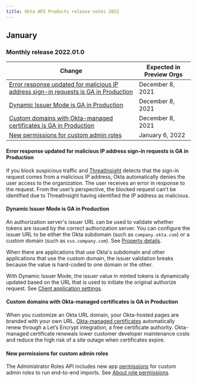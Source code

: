 ```yaml
---
title: Okta API Products release notes 2022
---
```

## January

### Monthly release 2022.01.0

| Change                                                                   | Expected in Preview Orgs |
|--------------------------------------------------------------------------|--------------------------|
| [Error response updated for malicious IP address sign-in requests is GA in Production](#error-response-updated-for-malicious-ip-address-sign-in-requests-is-ga-in-production) | December 8, 2021 |
| [Dynamic Issuer Mode is GA in Production](#dynamic-issuer-mode-is-ga-in-production) | December 8, 2021 |
| [Custom domains with Okta-managed certificates is GA in Production](#custom-domains-with-okta-managed-certificates-is-ga-in-production) | December 8, 2021 |
| [New permissions for custom admin roles](#new-permissions-for-custom-admin-roles) | January 6, 2022|

#### Error response updated for malicious IP address sign-in requests is GA in Production

If you block suspicious traffic and [ThreatInsight](/docs/reference/api/threat-insight/) detects that the sign-in request comes from a malicious IP address, Okta automatically denies the user access to the organization. The user receives an error in response to the request. From the user’s perspective, the blocked request can’t be identified due to ThreatInsight having identified the IP address as malicious. <!--OKTA-454335-->

#### Dynamic Issuer Mode is GA in Production

An authorization server's issuer URL can be used to validate whether tokens are issued by the correct authorization server. You can configure the issuer URL to be either the Okta subdomain (such as `company.okta.com`) or a custom domain (such as `sso.company.com`). See [Property details](/docs/reference/api/authorization-servers/#authorization-server-properties).

When there are applications that use Okta's subdomain and other applications that use the custom domain, the issuer validation breaks because the value is hard-coded to one domain or the other.

With Dynamic Issuer Mode, the issuer value in minted tokens is dynamically updated based on the URL that is used to initiate the original authorize request. See [Client application settings](/docs/reference/api/apps/#settings-10). <!--OKTA-452668-->

#### Custom domains with Okta-managed certificates is GA in Production

When you customize an Okta URL domain, your Okta-hosted pages are branded with your own URL. [Okta-managed certificates](/docs/guides/custom-url-domain/main/#configure-a-custom-domain-through-okta-managed-certificates) automatically renew through a Let’s Encrypt integration, a free certificate authority. Okta-managed certificate renewals lower customer developer maintenance costs and reduce the high risk of a site outage when certificates expire. <!--OKTA-437290-->

#### New permissions for custom admin roles

The Administrator Roles API includes new app [permissions](/docs/reference/api/roles/#permission-properties) for custom admin roles to run end-to-end imports. See [About role permissions](https://help.okta.com/okta_help.htm?id=csh-cstm-admin-role-app-permissions).<!--OKTA-433371-->
